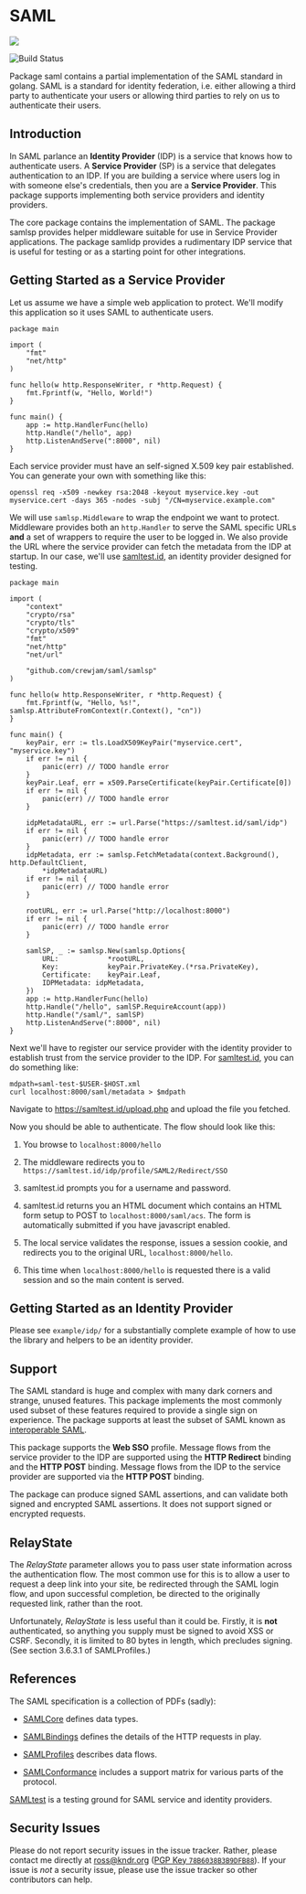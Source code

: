 # SAML

[![](https://godoc.org/github.com/crewjam/saml?status.svg)](http://godoc.org/github.com/crewjam/saml)

![Build Status](https://github.com/crewjam/saml/workflows/Presubmit/badge.svg)

Package saml contains a partial implementation of the SAML standard in golang.
SAML is a standard for identity federation, i.e. either allowing a third party to authenticate your users or allowing third parties to rely on us to authenticate their users.

## Introduction

In SAML parlance an **Identity Provider** (IDP) is a service that knows how to authenticate users. A **Service Provider** (SP) is a service that delegates authentication to an IDP. If you are building a service where users log in with someone else's credentials, then you are a **Service Provider**. This package supports implementing both service providers and identity providers.

The core package contains the implementation of SAML. The package samlsp provides helper middleware suitable for use in Service Provider applications. The package samlidp provides a rudimentary IDP service that is useful for testing or as a starting point for other integrations.

## Getting Started as a Service Provider

Let us assume we have a simple web application to protect. We'll modify this application so it uses SAML to authenticate users.

```golang
package main

import (
    "fmt"
    "net/http"
)

func hello(w http.ResponseWriter, r *http.Request) {
    fmt.Fprintf(w, "Hello, World!")
}

func main() {
    app := http.HandlerFunc(hello)
    http.Handle("/hello", app)
    http.ListenAndServe(":8000", nil)
}
```

Each service provider must have an self-signed X.509 key pair established. You can generate your own with something like this:

    openssl req -x509 -newkey rsa:2048 -keyout myservice.key -out myservice.cert -days 365 -nodes -subj "/CN=myservice.example.com"

We will use `samlsp.Middleware` to wrap the endpoint we want to protect. Middleware provides both an `http.Handler` to serve the SAML specific URLs **and** a set of wrappers to require the user to be logged in. We also provide the URL where the service provider can fetch the metadata from the IDP at startup. In our case, we'll use [samltest.id](https://samltest.id/), an identity provider designed for testing.

```golang
package main

import (
	"context"
	"crypto/rsa"
	"crypto/tls"
	"crypto/x509"
	"fmt"
	"net/http"
	"net/url"

	"github.com/crewjam/saml/samlsp"
)

func hello(w http.ResponseWriter, r *http.Request) {
	fmt.Fprintf(w, "Hello, %s!", samlsp.AttributeFromContext(r.Context(), "cn"))
}

func main() {
	keyPair, err := tls.LoadX509KeyPair("myservice.cert", "myservice.key")
	if err != nil {
		panic(err) // TODO handle error
	}
	keyPair.Leaf, err = x509.ParseCertificate(keyPair.Certificate[0])
	if err != nil {
		panic(err) // TODO handle error
	}

	idpMetadataURL, err := url.Parse("https://samltest.id/saml/idp")
	if err != nil {
		panic(err) // TODO handle error
	}
	idpMetadata, err := samlsp.FetchMetadata(context.Background(), http.DefaultClient,
		*idpMetadataURL)
	if err != nil {
		panic(err) // TODO handle error
	}

	rootURL, err := url.Parse("http://localhost:8000")
	if err != nil {
		panic(err) // TODO handle error
	}

	samlSP, _ := samlsp.New(samlsp.Options{
		URL:            *rootURL,
		Key:            keyPair.PrivateKey.(*rsa.PrivateKey),
		Certificate:    keyPair.Leaf,
		IDPMetadata: idpMetadata,
	})
	app := http.HandlerFunc(hello)
	http.Handle("/hello", samlSP.RequireAccount(app))
	http.Handle("/saml/", samlSP)
	http.ListenAndServe(":8000", nil)
}
```

Next we'll have to register our service provider with the identity provider to establish trust from the service provider to the IDP. For [samltest.id](https://samltest.id/), you can do something like:

    mdpath=saml-test-$USER-$HOST.xml
    curl localhost:8000/saml/metadata > $mdpath

Navigate to https://samltest.id/upload.php and upload the file you fetched.

Now you should be able to authenticate. The flow should look like this:

1. You browse to `localhost:8000/hello`

1. The middleware redirects you to `https://samltest.id/idp/profile/SAML2/Redirect/SSO`

1. samltest.id prompts you for a username and password.

1. samltest.id returns you an HTML document which contains an HTML form setup to POST to `localhost:8000/saml/acs`. The form is automatically submitted if you have javascript enabled.

1. The local service validates the response, issues a session cookie, and redirects you to the original URL, `localhost:8000/hello`.

1. This time when `localhost:8000/hello` is requested there is a valid session and so the main content is served.

## Getting Started as an Identity Provider

Please see `example/idp/` for a substantially complete example of how to use the library and helpers to be an identity provider.

## Support

The SAML standard is huge and complex with many dark corners and strange, unused features. This package implements the most commonly used subset of these features required to provide a single sign on experience. The package supports at least the subset of SAML known as [interoperable SAML](https://kantarainitiative.github.io/SAMLprofiles/saml2int.html).

This package supports the **Web SSO** profile. Message flows from the service provider to the IDP are supported using the **HTTP Redirect** binding and the **HTTP POST** binding. Message flows from the IDP to the service provider are supported via the **HTTP POST** binding.

The package can produce signed SAML assertions, and can validate both signed and encrypted SAML assertions. It does not support signed or encrypted requests.

## RelayState

The _RelayState_ parameter allows you to pass user state information across the authentication flow. The most common use for this is to allow a user to request a deep link into your site, be redirected through the SAML login flow, and upon successful completion, be directed to the originally requested link, rather than the root.

Unfortunately, _RelayState_ is less useful than it could be. Firstly, it is **not** authenticated, so anything you supply must be signed to avoid XSS or CSRF. Secondly, it is limited to 80 bytes in length, which precludes signing. (See section 3.6.3.1 of SAMLProfiles.)

## References

The SAML specification is a collection of PDFs (sadly):

- [SAMLCore](http://docs.oasis-open.org/security/saml/v2.0/saml-core-2.0-os.pdf) defines data types.

- [SAMLBindings](http://docs.oasis-open.org/security/saml/v2.0/saml-bindings-2.0-os.pdf) defines the details of the HTTP requests in play.

- [SAMLProfiles](http://docs.oasis-open.org/security/saml/v2.0/saml-profiles-2.0-os.pdf) describes data flows.

- [SAMLConformance](http://docs.oasis-open.org/security/saml/v2.0/saml-conformance-2.0-os.pdf) includes a support matrix for various parts of the protocol.

[SAMLtest](https://samltest.id/) is a testing ground for SAML service and identity providers.

## Security Issues

Please do not report security issues in the issue tracker. Rather, please contact me directly at ross@kndr.org ([PGP Key `78B6038B3B9DFB88`](https://keybase.io/crewjam)). If your issue is *not* a security issue, please use the issue tracker so other contributors can help.
